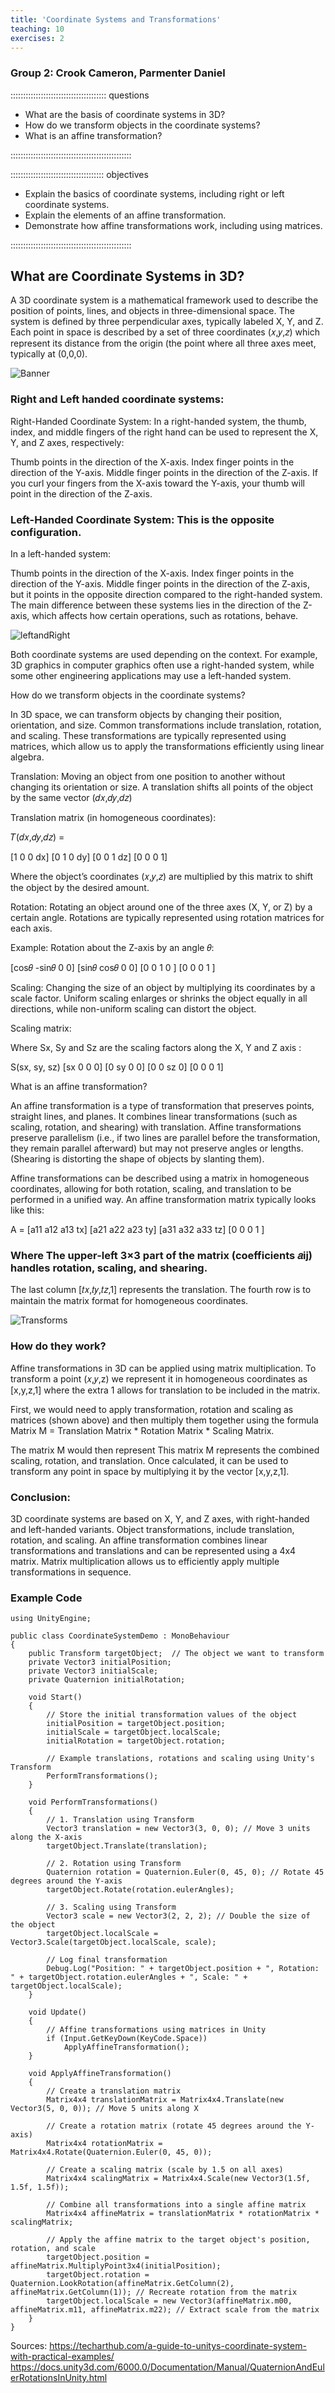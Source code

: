```yaml
---
title: 'Coordinate Systems and Transformations'
teaching: 10
exercises: 2
---
```



### Group 2: Crook Cameron, Parmenter Daniel

:::::::::::::::::::::::::::::::::::::: questions 

- What are the basis of coordinate systems in 3D?
- How do we transform objects in the coordinate systems?
- What is an affine transformation?

::::::::::::::::::::::::::::::::::::::::::::::::

::::::::::::::::::::::::::::::::::::: objectives

- Explain the basics of coordinate systems, including right or left
coordinate systems.
- Explain the elements of an affine transformation.
- Demonstrate how affine transformations work, including using matrices.

::::::::::::::::::::::::::::::::::::::::::::::::


## What are Coordinate Systems in 3D?
A 3D coordinate system is a mathematical framework used to describe the position of points, lines, and objects in three-dimensional space. The system is defined by three perpendicular axes, typically labeled X, Y, and Z. Each point in space is described by a set of three coordinates (𝑥,𝑦,𝑧) which represent its distance from the origin (the point where all three axes meet, typically at (0,0,0).

![Banner](/fig/unity-coordinate-system-banner.jpg)

### Right and Left handed coordinate systems:

Right-Handed Coordinate System: In a right-handed system, the thumb, index, and middle fingers of the right hand can be used to represent the X, Y, and Z axes, respectively:

Thumb points in the direction of the X-axis.
Index finger points in the direction of the Y-axis.
Middle finger points in the direction of the Z-axis.
If you curl your fingers from the X-axis toward the Y-axis, your thumb will point in the direction of the Z-axis.

### Left-Handed Coordinate System: This is the opposite configuration. 

In a left-handed system:

Thumb points in the direction of the X-axis.
Index finger points in the direction of the Y-axis.
Middle finger points in the direction of the Z-axis, but it points in the opposite direction compared to the right-handed system.
The main difference between these systems lies in the direction of the Z-axis, which affects how certain operations, such as rotations, behave.

![leftandRight](/fig/unity-axis-left-vs-right-handed.JPEG)

Both coordinate systems are used depending on the context. For example, 3D graphics in computer graphics often use a right-handed system, while some other engineering applications may use a left-handed system.

How do we transform objects in the coordinate systems?

In 3D space, we can transform objects by changing their position, orientation, and size. Common transformations include translation, rotation, and scaling. These transformations are typically represented using matrices, which allow us to apply the transformations efficiently using linear algebra.

Translation: Moving an object from one position to another without changing its orientation or size. A translation shifts all points of the object by the same vector (𝑑𝑥,𝑑𝑦,𝑑𝑧)

Translation matrix (in homogeneous coordinates):

𝑇(𝑑𝑥,𝑑𝑦,𝑑𝑧) = 

[1 0 0 dx]
[0 1 0 dy]
[0 0 1 dz]
[0 0 0 1]

Where the object’s coordinates (𝑥,𝑦,𝑧) are multiplied by this matrix to shift the object by the desired amount.

Rotation: Rotating an object around one of the three axes (X, Y, or Z) by a certain angle. Rotations are typically represented using rotation matrices for each axis.

Example: Rotation about the Z-axis by an angle 𝜃:

[cos𝜃 -sin𝜃 0 0]
[sin𝜃 cos𝜃  0 0]
[0   0   1   0 ]
[0   0   0   1 ]

Scaling: Changing the size of an object by multiplying its coordinates by a scale factor. Uniform scaling enlarges or shrinks the object equally in all directions, while non-uniform scaling can distort the object.

Scaling matrix: 

Where Sx, Sy and Sz are the scaling factors along the X, Y and Z axis : 

S(sx, sy, sz)
[sx 0 0 0]
[0 sy 0 0]
[0 0 sz 0]
[0 0  0 1]

What is an affine transformation?

An affine transformation is a type of transformation that preserves points, straight lines, and planes. It combines linear transformations (such as scaling, rotation, and shearing) with translation. Affine transformations preserve parallelism (i.e., if two lines are parallel before the transformation, they remain parallel afterward) but may not preserve angles or lengths.
(Shearing is distorting the shape of objects by slanting them).

Affine transformations can be described using a matrix in homogeneous coordinates, allowing for both rotation, scaling, and translation to be performed in a unified way. An affine transformation matrix typically looks like this:

A = 
[a11 a12 a13 tx]
[a21 a22 a23 ty]
[a31 a32 a33 tz]
[0   0   0   1 ]

### Where The upper-left 3×3 part of the matrix (coefficients 𝑎ij) handles rotation, scaling, and shearing.
The last column [𝑡𝑥,𝑡𝑦,𝑡𝑧,1] represents the translation.
The fourth row is to maintain the matrix format for homogeneous coordinates.

![Transforms](/fig/unity-transform-values.jpeg)

### How do they work?
Affine transformations in 3D can be applied using matrix multiplication. To transform a point (𝑥,𝑦,z) we represent it in homogeneous coordinates as [x,y,z,1] where the extra 1 allows for translation to be included in the matrix.

First, we would need to apply transformation, rotation and scaling as matrices (shown above) and then multiply them together using the formula Matrix M = Translation Matrix * Rotation Matrix * Scaling Matrix.

The matrix M would then represent This matrix M represents the combined scaling, rotation, and translation. Once calculated, it can be used to transform any point in space by multiplying it by the vector [x,y,z,1].

### Conclusion:

3D coordinate systems are based on X, Y, and Z axes, with right-handed and left-handed variants.
Object transformations, include translation, rotation, and scaling.
An affine transformation combines linear transformations and translations and can be represented using a 4x4 matrix.
Matrix multiplication allows us to efficiently apply multiple transformations in sequence.

### Example Code

```
using UnityEngine;

public class CoordinateSystemDemo : MonoBehaviour
{
    public Transform targetObject;  // The object we want to transform
    private Vector3 initialPosition;
    private Vector3 initialScale;
    private Quaternion initialRotation;

    void Start()
    {
        // Store the initial transformation values of the object
        initialPosition = targetObject.position;
        initialScale = targetObject.localScale;
        initialRotation = targetObject.rotation;

        // Example translations, rotations and scaling using Unity's Transform
        PerformTransformations();
    }

    void PerformTransformations()
    {
        // 1. Translation using Transform
        Vector3 translation = new Vector3(3, 0, 0); // Move 3 units along the X-axis
        targetObject.Translate(translation);

        // 2. Rotation using Transform
        Quaternion rotation = Quaternion.Euler(0, 45, 0); // Rotate 45 degrees around the Y-axis
        targetObject.Rotate(rotation.eulerAngles);

        // 3. Scaling using Transform
        Vector3 scale = new Vector3(2, 2, 2); // Double the size of the object
        targetObject.localScale = Vector3.Scale(targetObject.localScale, scale);

        // Log final transformation
        Debug.Log("Position: " + targetObject.position + ", Rotation: " + targetObject.rotation.eulerAngles + ", Scale: " + targetObject.localScale);
    }

    void Update()
    {
        // Affine transformations using matrices in Unity
        if (Input.GetKeyDown(KeyCode.Space))        
            ApplyAffineTransformation();     
    }

    void ApplyAffineTransformation()
    {
        // Create a translation matrix
        Matrix4x4 translationMatrix = Matrix4x4.Translate(new Vector3(5, 0, 0)); // Move 5 units along X

        // Create a rotation matrix (rotate 45 degrees around the Y-axis)
        Matrix4x4 rotationMatrix = Matrix4x4.Rotate(Quaternion.Euler(0, 45, 0));

        // Create a scaling matrix (scale by 1.5 on all axes)
        Matrix4x4 scalingMatrix = Matrix4x4.Scale(new Vector3(1.5f, 1.5f, 1.5f));

        // Combine all transformations into a single affine matrix
        Matrix4x4 affineMatrix = translationMatrix * rotationMatrix * scalingMatrix;

        // Apply the affine matrix to the target object's position, rotation, and scale
        targetObject.position = affineMatrix.MultiplyPoint3x4(initialPosition);
        targetObject.rotation = Quaternion.LookRotation(affineMatrix.GetColumn(2), affineMatrix.GetColumn(1)); // Recreate rotation from the matrix
        targetObject.localScale = new Vector3(affineMatrix.m00, affineMatrix.m11, affineMatrix.m22); // Extract scale from the matrix
    }
}
```

Sources:
https://techarthub.com/a-guide-to-unitys-coordinate-system-with-practical-examples/ 
https://docs.unity3d.com/6000.0/Documentation/Manual/QuaternionAndEulerRotationsInUnity.html





